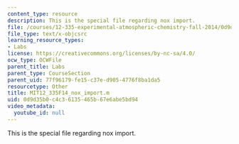```yaml
---
content_type: resource
description: This is the special file regarding nox import.
file: /courses/12-335-experimental-atmospheric-chemistry-fall-2014/0d9d35b0c4c36135465b67e6abe5bd94_MIT12_335F14_nox_import.m
file_type: text/x-objcsrc
learning_resource_types:
- Labs
license: https://creativecommons.org/licenses/by-nc-sa/4.0/
ocw_type: OCWFile
parent_title: Labs
parent_type: CourseSection
parent_uid: 77f96179-fe15-c37e-d905-4776f8ba1da5
resourcetype: Other
title: MIT12_335F14_nox_import.m
uid: 0d9d35b0-c4c3-6135-465b-67e6abe5bd94
video_metadata:
  youtube_id: null
---
```

This is the special file regarding nox import.